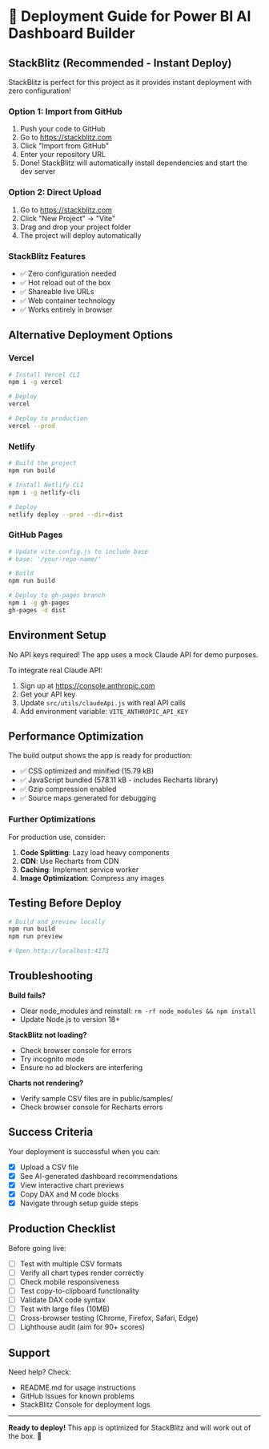 # 🚀 Deployment Guide for Power BI AI Dashboard Builder

## StackBlitz (Recommended - Instant Deploy)

StackBlitz is perfect for this project as it provides instant deployment with zero configuration!

### Option 1: Import from GitHub

1. Push your code to GitHub
2. Go to https://stackblitz.com
3. Click "Import from GitHub"
4. Enter your repository URL
5. Done! StackBlitz will automatically install dependencies and start the dev server

### Option 2: Direct Upload

1. Go to https://stackblitz.com
2. Click "New Project" → "Vite"
3. Drag and drop your project folder
4. The project will deploy automatically

### StackBlitz Features

- ✅ Zero configuration needed
- ✅ Hot reload out of the box
- ✅ Shareable live URLs
- ✅ Web container technology
- ✅ Works entirely in browser

## Alternative Deployment Options

### Vercel

```bash
# Install Vercel CLI
npm i -g vercel

# Deploy
vercel

# Deploy to production
vercel --prod
```

### Netlify

```bash
# Build the project
npm run build

# Install Netlify CLI
npm i -g netlify-cli

# Deploy
netlify deploy --prod --dir=dist
```

### GitHub Pages

```bash
# Update vite.config.js to include base
# base: '/your-repo-name/'

# Build
npm run build

# Deploy to gh-pages branch
npm i -g gh-pages
gh-pages -d dist
```

## Environment Setup

No API keys required! The app uses a mock Claude API for demo purposes.

To integrate real Claude API:

1. Sign up at https://console.anthropic.com
2. Get your API key
3. Update `src/utils/claudeApi.js` with real API calls
4. Add environment variable: `VITE_ANTHROPIC_API_KEY`

## Performance Optimization

The build output shows the app is ready for production:

- ✅ CSS optimized and minified (15.79 kB)
- ✅ JavaScript bundled (578.11 kB - includes Recharts library)
- ✅ Gzip compression enabled
- ✅ Source maps generated for debugging

### Further Optimizations

For production use, consider:

1. **Code Splitting**: Lazy load heavy components
2. **CDN**: Use Recharts from CDN
3. **Caching**: Implement service worker
4. **Image Optimization**: Compress any images

## Testing Before Deploy

```bash
# Build and preview locally
npm run build
npm run preview

# Open http://localhost:4173
```

## Troubleshooting

**Build fails?**
- Clear node_modules and reinstall: `rm -rf node_modules && npm install`
- Update Node.js to version 18+

**StackBlitz not loading?**
- Check browser console for errors
- Try incognito mode
- Ensure no ad blockers are interfering

**Charts not rendering?**
- Verify sample CSV files are in public/samples/
- Check browser console for Recharts errors

## Success Criteria

Your deployment is successful when you can:

- [x] Upload a CSV file
- [x] See AI-generated dashboard recommendations
- [x] View interactive chart previews
- [x] Copy DAX and M code blocks
- [x] Navigate through setup guide steps

## Production Checklist

Before going live:

- [ ] Test with multiple CSV formats
- [ ] Verify all chart types render correctly
- [ ] Check mobile responsiveness
- [ ] Test copy-to-clipboard functionality
- [ ] Validate DAX code syntax
- [ ] Test with large files (10MB)
- [ ] Cross-browser testing (Chrome, Firefox, Safari, Edge)
- [ ] Lighthouse audit (aim for 90+ scores)

## Support

Need help? Check:
- README.md for usage instructions
- GitHub Issues for known problems
- StackBlitz Console for deployment logs

---

**Ready to deploy!** This app is optimized for StackBlitz and will work out of the box. 🎉

